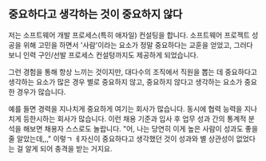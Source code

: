 ## 중요하다고 생각하는 것이 중요하지 않다
저는 소프트웨어 개발 프로세스(특히 애자일) 컨설팅을 합니다. 소프트웨어 프로젝트 성공을 위해 고민을 하면서 '사람'이라는 요소가 정말 중요하다는 교훈을 얻었고, 그러다 보니 인력 구인/선발 프로세스 컨설텅까지도 제공하게 되었습니다.

그런 경험을 통해 항상 느끼는 것이지만, 대다수의 조직에서 직원을 뽑는 데 중요하다고 생각하는 요소가 많은 경우 별로 중요하지 않고, 중요하지 않다고 생각하는 요소가 중요한 경우가 많습니다.

예를 들면 경력을 지나치게 중요하게 여기는 회사가 많습니다. 동시에 협력 능력을 지나치게 등한시하는 회사가 많습니다. 이런 채용 기준과 입사 후 업무 성과 간의 통계적 분석을 해보면 채용자 스스로도 놀랍니다. "어, 나는 당연히 이게 높은 사람이 성과도 좋을 줄 알았는데,,," 이렇ㄱ ㅔ자신이 중요하다고 생각했던 것이 성과와 별 상관성이 없었다는 걸 알게 되어 충격을 받는 거지요.